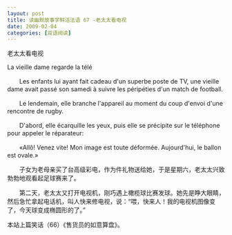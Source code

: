 ```yaml
---
layout: post
title: 读幽默故事学鲜活法语 67 -老太太看电视
date: 2009-02-04
categories: [双语阅读]  
---
```


老太太看电视

La vieille dame regarde la télé

　　Les enfants lui ayant fait cadeau d'un superbe poste de TV, une vieille dame avait passé son samedi à suivre les péripéties d'un match de football.

　　Le lendemain, elle branche l'appareil au moment du coup d'envoi d'une rencontre de rugby.

　　D'abord, elle écarquille les yeux, puis elle se précipite sur le téléphone pour appeler le réparateur:

　　«Allô! Venez vite! Mon image est toute déformée. Aujourd'hui, le ballon est ovale.»



　　子女为老母亲买了台高级彩电，作为件礼物送给她，于是星期六，老太太兴致勃勃地观看起足球赛来了。

　　第二天，老太太又打开电视机，刚巧遇上橄榄球比赛发球。她先是睁大眼睛，然后急忙拿起电话机，叫人快来修电视，说：“喂，快来人！我的电视机图像变了，今天球变成椭圆形的了。”



本站上篇笑话（66）《售货员的如意算盘》。
